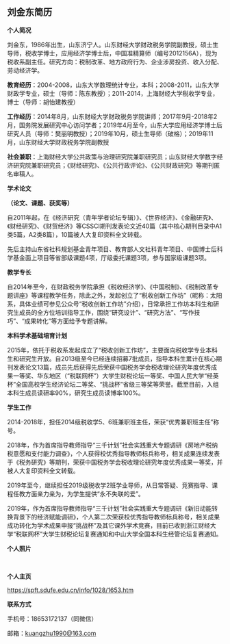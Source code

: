 ## 刘金东简历

**个人简况**

刘金东，1986年出生，山东济宁人。山东财经大学财政税务学院副教授，硕士生导师，税收学博士，应用经济学博士后，中国准精算师（编号2012156A），现为税收系副主任。研究方向：税制改革、地方政府行为、企业涉房投资、收入分配、劳动经济学。

 

**教育经历**：2004-2008，山东大学数理统计专业，本科；2008-2011，山东大学财政学专业，硕士（导师：陈东教授）；2011-2014，上海财经大学税收学专业，博士（导师：胡怡建教授）

**工作经历**：2014年8月，山东财经大学财政税务学院讲师；2017年9月-2018年2月，国务院发展研究中心访问学者；2019年4月至今，山东大学应用经济学博士后研究人员（导师：樊丽明教授）；2019年10月，硕士生导师（破格）；2019年11月，山东财经大学财政税务学院副教授

**社会兼职**：上海财经大学公共政策与治理研究院兼职研究员；山东财经大学数字经济研究院兼职研究员；《财经研究》、《公共行政评论》、《公共财政研究》等期刊匿名审稿人。

 

**学术论文**

**（论文、课题、获奖等）**

自2011年起，在《经济研究（青年学者论坛专辑）》、《世界经济》、《金融研究》、《财经研究》、《财贸经济》等CSSCI期刊发表论文近40篇（其中核心期刊目录中A1类5篇，A2类8篇），10篇被人大复印资料全文转载。

先后主持山东省社科规划基金青年项目、教育部人文社科青年项目、中国博士后科学基金面上项目等省部级课题4项，厅级委托课题3项，参与国家级课题3项。

**教学专长**

自2014年至今，在财政税务学院承担《税收经济学》、《中国税制》、《税制改革专题讲座》等课程教学任务，除此之外，发起创立了“税收创新工作坊”（昵称：太阳系，具体业绩可参见公众号“税收创新工作坊”介绍），日常承担工作坊本科生和研究生成员的全方位培训指导工作，围绕“研究设计”、“研究方法”、“写作技巧”、“成果转化”等方面给予专题讲解。

 

**本科学术基础培育计划**

2015年，依托于税收系发起成立了“税收创新工作坊”，主要面向税收学专业本科生和研究生开放。自2013级至今已经连续招募7批成员，指导本科生累计在核心期刊发表论文13篇，成员先后获得先后荣获中国税务学会税收理论研究年度优秀成果一等奖、华东地区（“税联网杯”）大学生财税论坛一等奖、中国人民大学“经英杯”全国高校学生经济论坛二等奖、“挑战杯”省级三等奖等荣誉。截至目前，入组本科生成员读研率90%，研究生成员读博率100%。

**学生工作**

2014-2018年，担任2014级税收学5、6班兼职班主任，荣获“优秀兼职班主任”称号。

2018年，作为首席指导教师指导“三千计划”社会实践重大专题调研《房地产税纳税意愿和支付能力调查》，个人获得校优秀指导教师标兵称号，相关成果连续发表于《税务研究》等期刊，荣获中国税务学会税收理论研究年度优秀成果一等奖，并被人大复印资料全文转载。

2019年至今，继续担任2019级税收学2班学业导师，从日常答疑、竞赛指导、课程任教方面亲力亲为，为学生提供“永不失联的爱”。

2019年，作为首席指导教师指导“三千计划”社会实践重大专题调研《新旧动能转换背景下的经济赋能调研》，个人第二次荣获校优秀指导教师标兵称号，相关成果成功转化为学术成果申报“挑战杯”及其它课外学术竞赛，目前已收到浙江财经大学“税联网杯”大学生财税论坛复赛通知和中山大学全国本科生经管论坛复赛通知。

**个人照片**

​                               

 

**个人主页**

https://spft.sdufe.edu.cn/info/1028/1653.htm

**联系方式**

手机号：18653172137（同微信）

邮箱：kuangzhu1990@163.com
